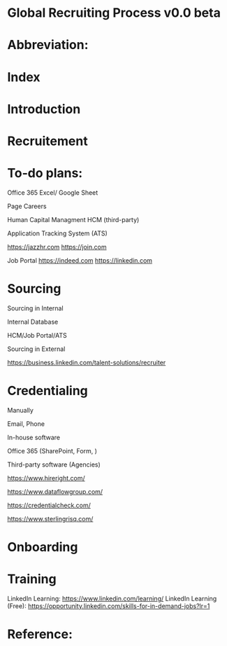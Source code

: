 # Global Recruiting Process v0.0 beta



# Abbreviation:

# Index
# Introduction

# Recruitement

# To-do plans:

  Office 365 Excel/ Google Sheet


  
  Page Careers
  
  Human Capital Managment HCM (third-party)
  
  Application Tracking System (ATS)
  
 https://jazzhr.com
 https://join.com
 
 Job Portal
https://indeed.com
https://linkedin.com
  
 # Sourcing
  
  Sourcing in Internal
  
  Internal Database
  
  HCM/Job Portal/ATS
  
  Sourcing in External
  
  https://business.linkedin.com/talent-solutions/recruiter

# Credentialing

  Manually
  
Email, Phone

  In-house software
  
Office 365 (SharePoint, Form, )

  Third-party software (Agencies)
  
https://www.hireright.com/

https://www.dataflowgroup.com/

https://credentialcheck.com/

https://www.sterlingrisq.com/

# Onboarding

# Training

LinkedIn Learning: https://www.linkedin.com/learning/
LinkedIn Learning (Free): https://opportunity.linkedin.com/skills-for-in-demand-jobs?lr=1

# Reference:
